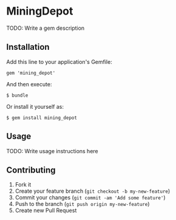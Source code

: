 # MiningDepot

TODO: Write a gem description

## Installation

Add this line to your application's Gemfile:

    gem 'mining_depot'

And then execute:

    $ bundle

Or install it yourself as:

    $ gem install mining_depot

## Usage

TODO: Write usage instructions here

## Contributing

1. Fork it
2. Create your feature branch (`git checkout -b my-new-feature`)
3. Commit your changes (`git commit -am 'Add some feature'`)
4. Push to the branch (`git push origin my-new-feature`)
5. Create new Pull Request
